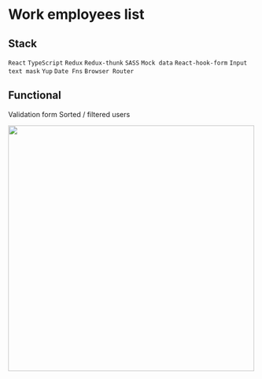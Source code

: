 # Work employees list

## Stack
`React`
`TypeScript`
`Redux`
`Redux-thunk`
`SASS`
`Mock data`
`React-hook-form`
`Input text mask`
`Yup`
`Date Fns`
`Browser Router`

## Functional
Validation form
Sorted / filtered users


<img src="https://media.giphy.com/media/vVnSReS1y3xsuRdmG0/giphy.gif" data-canonical-src="https://media.giphy.com/media/vVnSReS1y3xsuRdmG0/giphy.gif" width="500">
